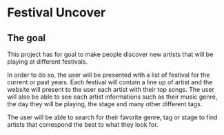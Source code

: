 # Festival Uncover

## The goal

This project has for goal to make people discover new artists that will be playing at different festivals.

In order to do so, the user will be presented with a list of festival for the current or past years. Each festival will contain a line up of artist and the website will present to the user each artist with their top songs. The user will also be able to see each artist informations such as their music genre, the day they will be playing, the stage and many other different tags.

The user will be able to search for their favorite genre, tag or stage to find artists that correspond the best to what they look for.

